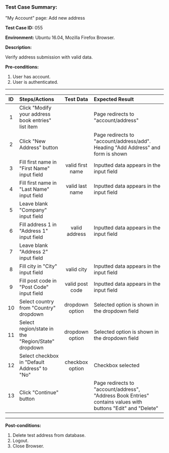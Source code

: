 
### Test Case Summary:

"My Account" page: Add new address

**Test Case ID:** 055

**Environment:** Ubuntu 16.04, Mozilla Firefox Browser.

**Description:**

Verify address submission with valid data.

**Pre-conditions:**
1. User has account.
2. User is authenticated.

---

|      ID       | Steps/Actions            |  Test Data  | Expected Result |
| :-------: |:------------------------|:---------------:|:---------------|
|1| Click "Modify your address book entries" list item | | Page redirects to "account/address" 
|2| Click "New Address" button|  | Page redirects to "account/address/add". Heading "Add Address" and form is shown
|3| Fill first name in "First Name" input field | valid first name | Inputted data appears in the input field                 
|4| Fill first name in "Last Name" input field | valid last name | Inputted data appears in the input field
|5| Leave blank "Company" input field | |
|6| Fill address 1 in "Address 1" input field | valid address | Inputted data appears in the input field
|7| Leave blank "Address 2" input field | |
|8| Fill city in "City" input field | valid city | Inputted data appears in the input field              
|9| Fill post code in "Post Code" input field | valid post code | Inputted data appears in the input field                  
|10| Select country from "Country" dropdown  | dropdown option  | Selected option is shown in the dropdown field
|11| Select region/state in the "Region/State" dropdown | dropdown option  | Selected option is shown in the dropdown field
|12| Select checkbox in "Default Address" to "No" | checkbox option |  Checkbox selected
|13| Click "Continue" button | | Page redirects to "account/address", "Address Book Entries" contains values with buttons "Edit" and "Delete"
---

**Post-conditions:**
1. Delete test address from database.
2. Logout.
3. Close Browser.